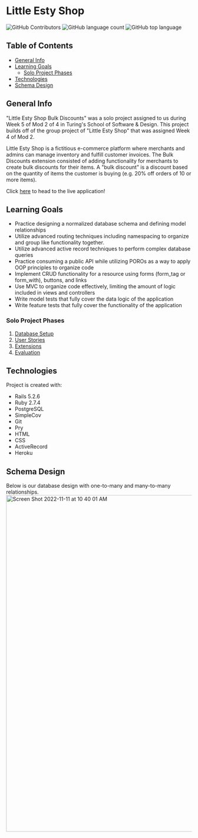 # Little Esty Shop
![GitHub Contributors](https://img.shields.io/github/contributors/naomiyocum/little-esty-shop)
![GitHub language count](https://img.shields.io/github/languages/count/naomiyocum/little-esty-shop)
![GitHub top language](https://img.shields.io/github/languages/top/naomiyocum/little-esty-shop?color=yellow)

## Table of Contents
* [General Info](#general-info)
* [Learning Goals](#learning-goals)
  * [Solo Project Phases](#solo-project-phases)
* [Technologies](#technologies)
* [Schema Design](#schema-design)

## General Info

"Little Esty Shop Bulk Discounts" was a solo project assigned to us during Week 5 of Mod 2 of 4 in Turing's School of Software & Design. This project builds off of the group project of "Little Esty Shop" that was assigned Week 4 of Mod 2.

Little Esty Shop is a fictitious e-commerce platform where merchants and admins can manage inventory and fulfill customer invoices. The Bulk Discounts extension consisted of adding functionality for merchants to create bulk discounts for their items. A "bulk discount" is a discount based on the quantity of items the customer is buying (e.g. 20% off orders of 10 or more items).

Click [here](https://naomis-little-esty-shop.herokuapp.com/) to head to the live application!

## Learning Goals
- Practice designing a normalized database schema and defining model relationships
- Utilize advanced routing techniques including namespacing to organize and group like functionality together.
- Utilize advanced active record techniques to perform complex database queries
- Practice consuming a public API while utilizing POROs as a way to apply OOP principles to organize code
- Implement CRUD functionality for a resource using forms (form_tag or form_with), buttons, and links
- Use MVC to organize code effectively, limiting the amount of logic included in views and controllers
- Write model tests that fully cover the data logic of the application
- Write feature tests that fully cover the functionality of the application
### Solo Project Phases
1. [Database Setup](./doc/db_setup.md)
1. [User Stories](./doc/user_stories.md)
1. [Extensions](./doc/extensions.md)
1. [Evaluation](./doc/evaluation.md)

## Technologies
Project is created with:
* Rails 5.2.6
* Ruby 2.7.4
* PostgreSQL
* SimpleCov
* Git
* Pry
* HTML
* CSS
* ActiveRecord
* Heroku

## Schema Design
Below is our database design with one-to-many and many-to-many relationships.
<img width="912" alt="Screen Shot 2022-11-11 at 10 40 01 AM" src="https://user-images.githubusercontent.com/102825498/201411084-f15bc918-87bd-46a5-ac9b-34e8a1c3ed31.png">
